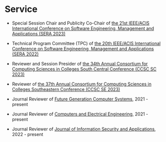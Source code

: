 # Service

- Special Session Chair and Publicity Co-Chair of <a href="http://acisinternational.org/conferences/sera-2023/">the 21st IEEE/ACIS International Conference on Software Engineering, Management and Applications (SERA 2023)</a>

- Technical Program Committee (TPC) of <a href="http://acisinternational.org/conferences/sera-2022/">the 20th IEEE/ACIS International Conference on Software Engineering, Management and Applications (SERA 2022)</a>

- Reviewer and Session Presider of <a href="https://www.ccsc.org/southcentral/">the 34th Annual Consortium for Computing Sciences in Colleges South Central Conference (CCSC SC 2023)</a>

- Reviewer of <a href="http://www.ccscse.org/conference.php?year=37th/">the 37th Annual Consortium for Computing Sciences in Colleges Southeastern Conference (CCSC SE 2023)</a>

- Journal Reviewer of <a href="https://www.sciencedirect.com/journal/future-generation-computer-systems">Future Generation Computer Systems</a>, 2021 - present

- Journal Reviewer of <a href="https://www.sciencedirect.com/journal/computers-and-electrical-engineering">Computers and Electrical Engineering</a>, 2021 - present

- Journal Reviewer of <a href="https://www.sciencedirect.com/journal/journal-of-information-security-and-applications">Journal of Information Security and Applications</a>, 2022 - present

